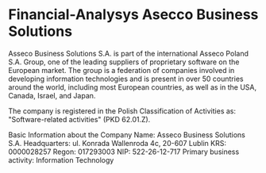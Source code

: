 # Financial-Analysys Asecco Business Solutions

Asseco Business Solutions S.A. is part of the international Asseco Poland S.A. Group, one of the leading suppliers of proprietary software on the European market. The group is a federation of companies involved in developing information technologies and is present in over 50 countries around the world, including most European countries, as well as in the USA, Canada, Israel, and Japan.

The company is registered in the Polish Classification of Activities as: "Software-related activities" (PKD 62.01.Z).

Basic Information about the Company
Name: Asseco Business Solutions S.A.
Headquarters: ul. Konrada Wallenroda 4c, 20-607 Lublin
KRS: 0000028257
Regon: 017293003
NIP: 522-26-12-717
Primary business activity: Information Technology
